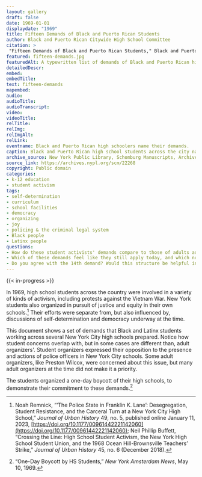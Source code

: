 ```yaml
--- 
layout: gallery
draft: false
date: 1969-01-01
displaydate: "1969"
title: Fifteen Demands of Black and Puerto Rican Students
author: Black and Puerto Rican Citywide High School Committee
citation: >
 "Fifteen Demands of Black and Puerto Rican Students," Black and Puerto Rican Citywide High School Committee, in New York City Civil Rights History Project, Accessed: [Month Day, Year], https://nyccivilrightshistory.org/gallery/fifteen-demands.
featured: fifteen-demands.jpg
featuredAlt: A typewritten list of demands of Black and Puerto Rican high-school students
detailedDescr: 
embed: 
embedTitle: 
text: fifteen-demands
mapembed: 
audio: 
audioTitle: 
audioTranscript: 
video: 
videoTitle: 
relTitle: 
relImg: 
relImgAlt: 
relLink: 
eventname: Black and Puerto Rican high schoolers name their demands.
caption: Black and Puerto Rican high school students across the city named their demands for changes in their schools, including calls for a role in school governance.  
archive_source: New York Public Library, Schomburg Manuscripts, Archives, and Rare Books Division, Schomburg Center for Research in Black Culture, Babette Edwards Education Reform in Harlem collection, SC MG 809, box 32, folder 32.14 
source_link: https://archives.nypl.org/scm/22268
copyright: Public domain
categories: 
- k-12 education
- student activism
tags: 
- self-determination
- curriculum
- school facilities
- democracy
- organizing
- joy
- policing & the criminal legal system
- Black people
- Latinx people
questions: 
- How do these student activists' demands compare to those of adults advocating for community control? Where are they similar and where are they different?
- Which of these demands feel like they still apply today, and which no longer apply to schools, in your view? 
- Do you agree with the 14th demand? Would this structure be helpful in your school? How would it be similar to or different from the governance structure of the [community control districts](/topics/who-governs-schools/community-control)?
--- 
```

 
{{< in-progress >}}

In 1969, high school students across the country were involved in a variety of kinds of activism, including protests against the Vietnam War. New York students also organized in pursuit of justice and equity in their own schools.[^1] Their efforts were separate from, but also influenced by, discussions of self-determination and democracy underway at the time.

This document shows a set of demands that Black and Latinx students working across several New York City high schools prepared. Notice how student concerns overlap with, but in some cases are different than, adult organizers'. Student organizers expressed their opposition to the presence and actions of police officers in New York City schools. Some adult organizers, like Preston Wilcox, were concerned about this issue, but many adult organizers at the time did not make it a priority.

The students organized a one-day boycott of their high schools, to demonstrate their commitment to these demands.[^2]

[^1]: Noah Remnick, “‘The Police State in Franklin K. Lane’: Desegregation, Student Resistance, and the Carceral Turn at a New York City High School,” *Journal of Urban History* 49, no. 5, published online January 11, 2023, [https://doi.org/10.1177/00961442221142060](https://doi.org/10.1177/00961442221142060); Neil Phillip Buffett, “Crossing the Line: High School Student Activism, the New York High School Student Union, and the 1968 Ocean Hill-Brownsville Teachers’ Strike,” *Journal of Urban History* 45, no. 6 (December 2018).

[^2]: “One-Day Boycott by HS Students,” *New York Amsterdam News*, May 10, 1969.
